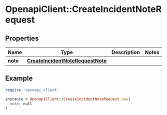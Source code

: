 # OpenapiClient::CreateIncidentNoteRequest

## Properties

| Name | Type | Description | Notes |
| ---- | ---- | ----------- | ----- |
| **note** | [**CreateIncidentNoteRequestNote**](CreateIncidentNoteRequestNote.md) |  |  |

## Example

```ruby
require 'openapi_client'

instance = OpenapiClient::CreateIncidentNoteRequest.new(
  note: null
)
```


